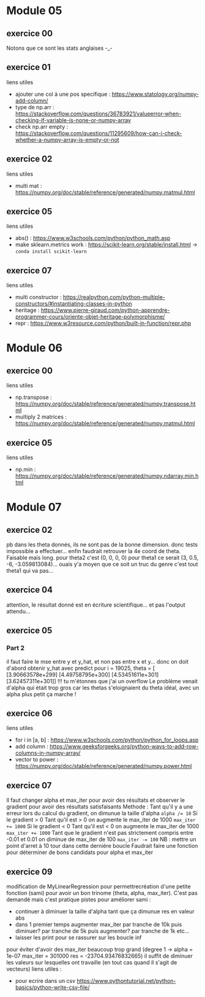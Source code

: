 # Module 05
## exercice 00
Notons que ce sont les stats anglaises -_-

## exercice 01
liens utiles
* ajouter une col à une pos specifique : https://www.statology.org/numpy-add-column/
* type de np.arr : https://stackoverflow.com/questions/36783921/valueerror-when-checking-if-variable-is-none-or-numpy-array
* check np.arr empty : https://stackoverflow.com/questions/11295609/how-can-i-check-whether-a-numpy-array-is-empty-or-not

## exercice 02
liens utiles
* multi mat : https://numpy.org/doc/stable/reference/generated/numpy.matmul.html

## exercice 05
liens utiles
* abs() : https://www.w3schools.com/python/python_math.asp
* make sklearn.metrics work : https://scikit-learn.org/stable/install.html
-> `conda install scikit-learn`

## exercice 07
liens utiles
* multi constructor : https://realpython.com/python-multiple-constructors/#instantiating-classes-in-python
* heritage : https://www.pierre-giraud.com/python-apprendre-programmer-cours/oriente-objet-heritage-polymorphisme/
* repr : https://www.w3resource.com/python/built-in-function/repr.php

# Module 06
## exercice 00
liens utiles
* np.transpose : https://numpy.org/doc/stable/reference/generated/numpy.transpose.html
* multiply 2 matrices : https://numpy.org/doc/stable/reference/generated/numpy.matmul.html

## exercice 05
liens utiles
* np.min : https://numpy.org/doc/stable/reference/generated/numpy.ndarray.min.html

# Module 07
## exercice 02
pb dans les theta donnés, ils ne sont pas de la bonne dimension.
donc tests impossible a effectuer...
enfin faudrait retrouver la 4e coord de theta. Faisable mais long.
pour theta2 c'est (0, 0, 0, 0)
pour theta1 ce serait (3, 0.5, -6, -3.059813084)... ouais y'a moyen que ce soit un truc du genre
c'est tout theta1 qui va pas...


## exercice 04
attention, le résultat donné est en écriture scientifique... et pas l'output attendu...

## exercice 05
### Part 2
il faut faire le mse entre y et y_hat, et non pas entre x et y... donc on doit d'abord obtenir y_hat avec predict
pour i = 19025,
theta = [
        [3.90663578e+299]
        [4.49758795e+300]
        [4.53451611e+301]
        [3.62457311e+301]]
!!!
tu m'étonnes que j'ai un overflow
Le problème venait d'alpha qui était trop gros car les thetas s'eloignaient du theta idéal, avec un alpha plus petit ça marche !

## exercice 06
liens utiles
* for i in [a, b] : https://www.w3schools.com/python/python_for_loops.asp
* add column : https://www.geeksforgeeks.org/python-ways-to-add-row-columns-in-numpy-array/
* vector to power : https://numpy.org/doc/stable/reference/generated/numpy.power.html

## exercice 07
Il faut changer alpha et max_iter pour avoir des résultats et observer le gradient pour avoir des résultats satisfaisants
Methode :
Tant qu'il y a une erreur lors du calcul du gradient, on dimunue la taille d'alpha `alpha /= 10`
Si le gradient > 0
        Tant qu'il est > 0 on augmente le max_iter de 1000 `max_iter += 1000`
Si le gradient < 0
        Tant qu'il est < 0 on augmente le max_iter de 1000 `max_iter += 1000`
Tant que le gradient n'est pas strictement compris entre -0.01 et 0.01 on diminue de max_iter de 100 `max_iter -= 100`
NB : mettre un point d'arret à 10 tour dans cette dernière boucle
Faudrait faire une fonction pour déterminer de bons candidats pour alpha et max_iter

## exercice 09
modification de MyLinearRegression pour permettrecréation d'une petite fonction (sami) pour avoir un bon trinome (theta, alpha, max_iter).
C'est pas demandé mais c'est pratique
pistes pour améliorer sami :
* continuer à diminuer la taille d'alpha tant que ça dimunue res en valeur abs
* dans 1 premier temps augmenter max_iter par tranche de 10k puis diminuer? par tranche de 5k puis augmenter? par tranche de 1k etc...
* laisser les print pour se rassurer sur les boucle inf

pour éviter d'avoir des max_iter beaucoup trop grand (degree 1 -> alpha = 1e-07 max_iter = 301000 res = -23704.93476832665) il suffit de diminuer les valeurs sur lesquelles ont travaille (en tout cas quand il s'agit de vecteurs)
liens utiles :
* pour ecrire dans un csv https://www.pythontutorial.net/python-basics/python-write-csv-file/